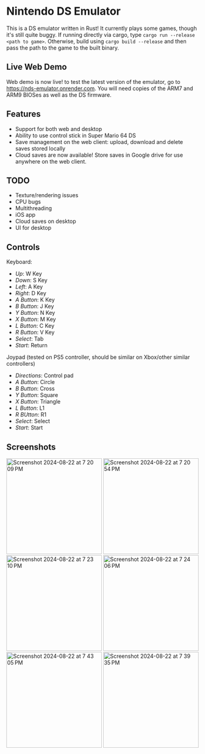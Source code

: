 # Nintendo DS Emulator

This is a DS emulator written in Rust! It currently plays some games, though it's still quite buggy. If running directly via cargo, type `cargo run --release <path to game>`. Otherwise, build using `cargo build --release` and then pass the path to the game to the built binary.

## Live Web Demo

Web demo is now live! to test the latest version of the emulator, go to https://nds-emulator.onrender.com. You will need copies of the ARM7 and ARM9 BIOSes as well as the DS firmware.

## Features

- Support for both web and desktop
- Ability to use control stick in Super Mario 64 DS
- Save management on the web client: upload, download and delete saves stored locally
- Cloud saves are now available! Store saves in Google drive for use anywhere on the web client.

## TODO

- Texture/rendering issues
- CPU bugs
- Multithreading
- iOS app
- Cloud saves on desktop
- UI for desktop

## Controls

Keyboard:

- *Up*: W Key
- *Down*: S Key
- *Left*: A Key
- *Right*: D Key
- *A Button*: K Key
- *B Button*: J Key
- *Y Button*: N Key
- *X Button*: M Key
- *L Button*: C Key
- *R Button*: V Key
- *Select*: Tab
- *Start*: Return

Joypad (tested on PS5 controller, should be similar on Xbox/other similar controllers)

- *Directions*: Control pad
- *A Button*: Circle
- *B Button*: Cross
- *Y Button*: Square
- *X Button*: Triangle
- *L Button*: L1
- *R BUtton*: R1
- *Select*: Select
- *Start*: Start

## Screenshots

<img width="250" alt="Screenshot 2024-08-22 at 7 20 09 PM" src="https://github.com/user-attachments/assets/aee2e327-b552-4648-99fd-98be39994914">
<img width="250" alt="Screenshot 2024-08-22 at 7 20 54 PM" src="https://github.com/user-attachments/assets/8c2875df-d052-4d08-b1de-dd4126a1412e">
<img width="250" alt="Screenshot 2024-08-22 at 7 23 10 PM" src="https://github.com/user-attachments/assets/a5d50262-2383-4c5f-97a3-b46531fcfd9a">
<img width="250" alt="Screenshot 2024-08-22 at 7 24 06 PM" src="https://github.com/user-attachments/assets/db0f3eb3-02fd-46d3-b491-f22c575ab077">
<img width="250" alt="Screenshot 2024-08-22 at 7 43 05 PM" src="https://github.com/user-attachments/assets/1d41de7b-1089-4daa-943e-e5d79b6f9c6e">
<img width="250" alt="Screenshot 2024-08-22 at 7 39 35 PM" src="https://github.com/user-attachments/assets/43fb5b61-2037-4915-9cc6-5dfeacb3a62d">



